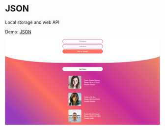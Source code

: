 # JSON

Local storage and web API

Demo: <a href="https://veronikagregorec.github.io/json/">JSON</a>

![](screenshot/front.png)
